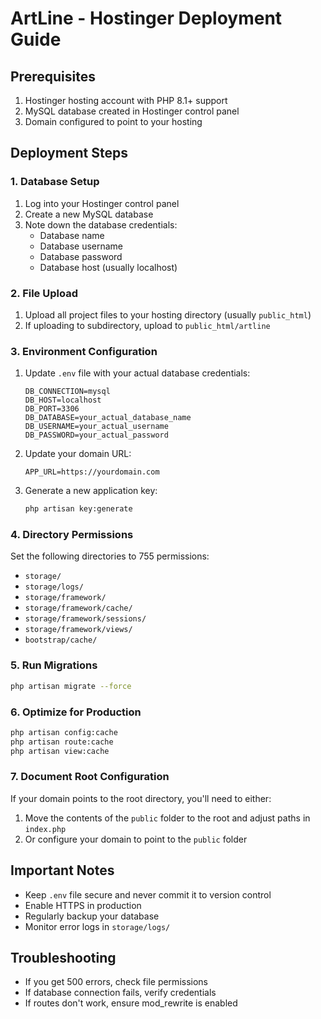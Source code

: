 # ArtLine - Hostinger Deployment Guide

## Prerequisites
1. Hostinger hosting account with PHP 8.1+ support
2. MySQL database created in Hostinger control panel
3. Domain configured to point to your hosting

## Deployment Steps

### 1. Database Setup
1. Log into your Hostinger control panel
2. Create a new MySQL database
3. Note down the database credentials:
   - Database name
   - Database username
   - Database password
   - Database host (usually localhost)

### 2. File Upload
1. Upload all project files to your hosting directory (usually `public_html`)
2. If uploading to subdirectory, upload to `public_html/artline`

### 3. Environment Configuration
1. Update `.env` file with your actual database credentials:
   ```
   DB_CONNECTION=mysql
   DB_HOST=localhost
   DB_PORT=3306
   DB_DATABASE=your_actual_database_name
   DB_USERNAME=your_actual_username
   DB_PASSWORD=your_actual_password
   ```

2. Update your domain URL:
   ```
   APP_URL=https://yourdomain.com
   ```

3. Generate a new application key:
   ```bash
   php artisan key:generate
   ```

### 4. Directory Permissions
Set the following directories to 755 permissions:
- `storage/`
- `storage/logs/`
- `storage/framework/`
- `storage/framework/cache/`
- `storage/framework/sessions/`
- `storage/framework/views/`
- `bootstrap/cache/`

### 5. Run Migrations
```bash
php artisan migrate --force
```

### 6. Optimize for Production
```bash
php artisan config:cache
php artisan route:cache
php artisan view:cache
```

### 7. Document Root Configuration
If your domain points to the root directory, you'll need to either:
1. Move the contents of the `public` folder to the root and adjust paths in `index.php`
2. Or configure your domain to point to the `public` folder

## Important Notes
- Keep `.env` file secure and never commit it to version control
- Enable HTTPS in production
- Regularly backup your database
- Monitor error logs in `storage/logs/`

## Troubleshooting
- If you get 500 errors, check file permissions
- If database connection fails, verify credentials
- If routes don't work, ensure mod_rewrite is enabled
